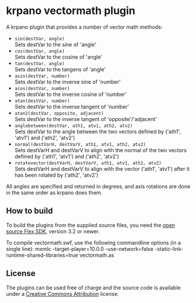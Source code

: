 krpano vectormath plugin
========================

A krpano plugin that provides a number of vector math methods: 

* `sin(destVar, angle)`  
	Sets destVar to the sine of 'angle'
* `cos(destVar, angle)`  
	Sets destVar to the cosine of 'angle'
* `tan(destVar, angle)`  
	Sets destVar to the tangens of 'angle'
* `asin(destVar, number)`  
	Sets destVar to the inverse sine of 'number'
* `acos(destVar, number)`  
	Sets destVar to the inverse cosine of 'number'
* `atan(destVar, number)`  
	Sets destVar to the inverse tangent of 'number'
* `atan2(destVar, opposite, adjacent)`  
	Sets destVar to the inverse tangent of 'opposite'/'adjacent'
* `anglebetween(destVar, ath1, atv1, ath2, atv2)`  
	Sets destVar to the angle between the two vectors defined by ('ath1', 'atv1') and ('ath2', 'atv2')
* `normal(destVarH, destVarV, ath1, atv1, ath2, atv2)`  
	Sets destVarH and destVarV to align with the normal of the two vectors defined by ('ath1', 'atv1') and ('ath2', 'atv2')
* `rotatevector(destVarH, destVarV, ath1, atv1, ath2, atv2)`  
	Sets destVarH and destVarV to align with the vector ('ath1', 'atv1') after it has been rotated by ('ath2', 'atv2')
	
All angles are specified and returned in degrees, and axis rotations are done in the same order as krpano does them. 
	

How to build
------------

To build the plugins from the supplied source files, you need the 
[open source Flex SDK](http://opensource.adobe.com/wiki/display/flexsdk/Flex+SDK), version 3.2 or newer.

To compile vectormath.swf, use the following commandline options
(in a single line):
	mxmlc -target-player=10.0.0 -use-network=false -static-link-runtime-shared-libraries=true vectormath.as

	
License
-------

The plugins can be used free of charge and the source code is 
available under a [Creative Commons Attribution](http://creativecommons.org/licenses/by/3.0/) license.
